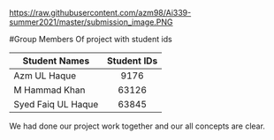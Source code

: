 https://raw.githubusercontent.com/azm98/Ai339-summer2021/master/submission_image.PNG

#Group Members Of project with student ids

| Student Names        | Student IDs   | 
| -------------------- |:-------------:|
| Azm UL Haque         | 9176         | 
| M Hammad Khan        | 63126         |   
| Syed Faiq UL Haque   | 63845         |    



We had done our project work together and our all concepts are clear.
